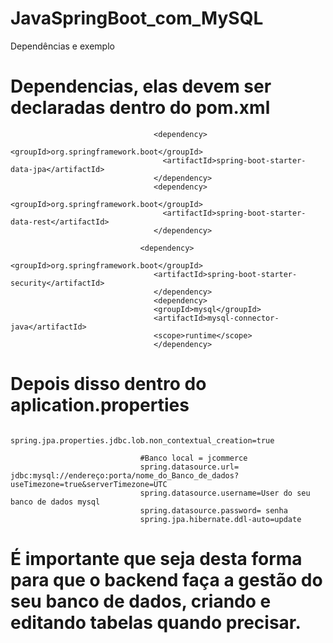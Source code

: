 # JavaSpringBoot_com_MySQL
Dependências e exemplo


# Dependencias, elas devem ser declaradas dentro do pom.xml

		
                		            <dependency>
		                           	<groupId>org.springframework.boot</groupId>
			                          <artifactId>spring-boot-starter-data-jpa</artifactId>
		                            </dependency>
		                            <dependency>
			                          <groupId>org.springframework.boot</groupId>
			                          <artifactId>spring-boot-starter-data-rest</artifactId>
	                            	</dependency> 
		
	                             <dependency>
		                          	<groupId>org.springframework.boot</groupId>
	                          		<artifactId>spring-boot-starter-security</artifactId>
                            		</dependency>
                            		<dependency>
	                          		<groupId>mysql</groupId>
	                          		<artifactId>mysql-connector-java</artifactId>
		                           	<scope>runtime</scope>
	                            	</dependency>

# Depois disso dentro do aplication.properties

                                 spring.jpa.properties.jdbc.lob.non_contextual_creation=true

                                 #Banco local = jcommerce
                                 spring.datasource.url= jdbc:mysql://endereço:porta/nome_do_Banco_de_dados?useTimezone=true&serverTimezone=UTC
                                 spring.datasource.username=User do seu banco de dados mysql
                                 spring.datasource.password= senha
                                 spring.jpa.hibernate.ddl-auto=update
                                 
                                 
# É importante que seja desta forma para que o backend faça a gestão do seu banco de dados, criando e editando tabelas quando precisar.                                 
